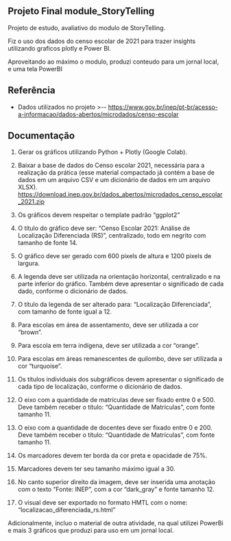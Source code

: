 ## Projeto Final module_StoryTelling

Projeto de estudo, avaliativo do modulo de StoryTelling.

Fiz o uso dos dados do censo escolar de 2021 para trazer insights utilizando graficos plotly e Power BI.

Aproveitando ao máximo o modulo, produzi conteudo para um jornal local, e uma tela PowerBI


## Referência

 - Dados utilizados no projeto >--  https://www.gov.br/inep/pt-br/acesso-a-informacao/dados-abertos/microdados/censo-escolar

## Documentação


1. Gerar os gráficos utilizando Python + Plotly (Google Colab).

2. Baixar a base de dados do Censo escolar 2021, necessária para a realização da
prática (esse material compactado já contém a base de dados em um arquivo
CSV e um dicionário de dados em um arquivo XLSX).
https://download.inep.gov.br/dados_abertos/microdados_censo_escolar_2021.zip

3. Os gráficos devem respeitar o template padrão “ggplot2”

4. O título do gráfico deve ser: “Censo Escolar 2021: Análise de Localização
Diferenciada (RS)”, centralizado, todo em negrito com tamanho de fonte 14.

5. O gráfico deve ser gerado com 600 pixels de altura e 1200 pixels de largura.

6. A legenda deve ser utilizada na orientação horizontal, centralizado e na parte
inferior do gráfico. Também deve apresentar o significado de cada dado,
conforme o dicionário de dados.

7. O título da legenda de ser alterado para: “Localização Diferenciada”, com
tamanho de fonte igual a 12.

8. Para escolas em área de assentamento, deve ser utilizada a cor “brown”.

9. Para escola em terra indígena, deve ser utilizada a cor “orange”.

10. Para escolas em áreas remanescentes de quilombo, deve ser utilizada a cor
“turquoise”.

11. Os títulos individuais dos subgráficos devem apresentar o significado de cada
tipo de localização, conforme o dicionário de dados.

12. O eixo com a quantidade de matrículas deve ser fixado entre 0 e 500. Deve
também receber o título: “Quantidade de Matrículas”, com fonte tamanho 11.

13. O eixo com a quantidade de docentes deve ser fixado entre 0 e 200. Deve
também receber o título: “Quantidade de Matrículas”, com fonte tamanho 11.

14. Os marcadores devem ter borda da cor preta e opacidade de 75%.

15. Marcadores devem ter seu tamanho máximo igual a 30.

16. No canto superior direito da imagem, deve ser inserida uma anotação com o
texto “Fonte: INEP”, com a cor “dark_gray” e fonte tamanho 12.

17. O visual deve ser exportado no formato HMTL com o nome:
“localizacao_diferenciada_rs.html”

Adicionalmente, incluo o material de outra atividade, na qual utilizei PowerBi e mais 3 gráficos que produzi para uso em um jornal local.
